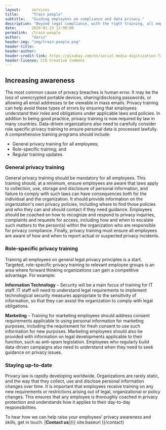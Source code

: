 ```yaml
---
layout:     services
title:      "Train people"
subtitle:   "Guiding employees on compliance and data privacy."
description: "Beyond legal compliance, with the right training, all employees can demonstrate they value privacy, building trust with customers and business partners."
date:       2020-01-23 12:00:00
permalink:  /train-people
author:     "dario"
header-img: "img/train-people.png"
header-title:
header-author:
header-credit-link: https://pixabay.com/en/social-media-digitization-faces-2528410/
header-license: CC0 Creative Commons
---
```


## Increasing awareness
The most common cause of privacy breaches is human error. It may be the loss of unencrypted portable devices, sharing/disclosing passwords, or allowing all email addresses to be viewable in mass emails. Privacy training can help avoid these types of errors by ensuring that employees understand their roles and obligations under applicable laws and policies. In addition to being good practice, privacy training is now required by law in many countries. Data-driven organizations also need to carefully consider role specific privacy training to ensure personal data is processed lawfully. A comprehensive  training programs should include: 

- General privacy training for all employees;
- Role-specific training; and 
- Regular training updates.

### General privacy training  
General privacy training should be mandatory for all employees. This training should, at a minimum, ensure employees are aware that laws apply to collection, use, storage and disclosure of personal information, and failure to comply with such laws can have consequences both for the individual and the organization. It should provide information on the organization's own privacy policies, including where to find those policies and who they can and should contact if they need guidance. Employees should be coached on how to recognize and respond to privacy inquiries, complaints and requests for access, including how and when to escalate such matters to the person(s) within the organization who are responsible for privacy compliance. Finally, privacy training must ensure all employees are aware of how and when to report actual or suspected privacy incidents.


### Role-specific privacy training  
Training all employees on general legal privacy principles is a start. Targeted, role-specific privacy training to relevant employee groups is an area where forward thinking organizations can gain a competitive advantage. For example:

**Information Technology** – Security will be a main focus of training for IT staff. IT staff will need to understand legal requirements to implement technological security measures appropriate to the sensitivity of information, so that they can assist the organization to comply with legal obligations.

**Marketing** – Training for marketing employees should address consent requirements applicable to using personal information for marketing purposes, including the requirement for fresh consent to use such information for new purposes. Marketing employees should also be provided with information on legal developments applicable to their function, such as anti-spam legislation. Employees who regularly build data-driven campaigns also need to understand when they need to seek guidance on privacy issues.


### Staying up-to-date 
Privacy law is rapidly developing worldwide. Organizations are rarely static, and the way that they collect, use and disclose personal information changes over time. It is important that employees receive training on any new requirements or restrictions arising out of legal, organizational or policy changes. This ensures that any employee is thoroughly coached in privacy protection and understands how it applies to their day-to-day responsibilities.

To hear how we can help raise your employees' privacy awareness and skills, get in touch. [**Contact us**]({{ site.baseurl }}/contact)

